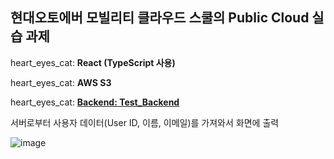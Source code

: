 ## 현대오토에버 모빌리티 클라우드 스쿨의 Public Cloud 실습 과제

heart_eyes_cat: __React (TypeScript 사용)__


heart_eyes_cat: __AWS S3__   


heart_eyes_cat: __[Backend: Test_Backend](https://github.com/seungpace/Test_Backend.git)__


서버로부터 사용자 데이터(User ID, 이름, 이메일)를 가져와서 화면에 출력

![image](https://github.com/user-attachments/assets/9a4205f2-4e13-498a-8308-46929a7fef08)


